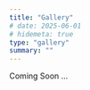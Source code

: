 ```yaml
---
title: "Gallery"
# date: 2025-06-01
# hidemeta: true
type: "gallery"
summary: ""
---
```


Coming Soon ... 
